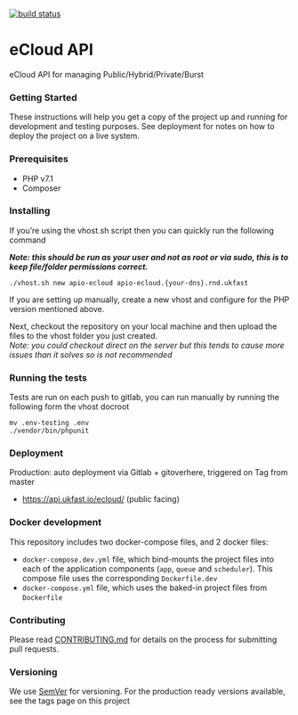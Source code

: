 [![build status](https://gitlab.devops.ukfast.co.uk/ukfast/api.ukfast/ecloud/badges/master/build.svg)](https://gitlab.devops.ukfast.co.uk/ukfast/api.ukfast/ecloud/commits/master)

# eCloud API

eCloud API for managing Public/Hybrid/Private/Burst


### Getting Started

These instructions will help you get a copy of the project up and running for development and testing purposes. 
See deployment for notes on how to deploy the project on a live system.

### Prerequisites

- PHP v7.1
- Composer


### Installing


If you’re using the vhost.sh script then you can quickly run the following command

***Note: this should be run as your user and not as root or via sudo, this is to keep file/folder permissions correct.***

```
./vhost.sh new apio-ecloud apio-ecloud.{your-dns}.rnd.ukfast
```

If you are setting up manually, create a new vhost and configure for the PHP version mentioned above.


Next, checkout the repository on your local machine and then upload the files to the vhost folder you just created.  
*Note: you could checkout direct on the server but this tends to cause more issues than it solves so is not recommended*  


### Running the tests

Tests are run on each push to gitlab, you can run manually by running the following form the vhost docroot

```
mv .env-testing .env
./vendor/bin/phpunit

```


### Deployment

Production: auto deployment via Gitlab + gitoverhere, triggered on Tag from master
- https://api.ukfast.io/ecloud/ (public facing)


### Docker development

This repository includes two docker-compose files, and 2 docker files:

* `docker-compose.dev.yml` file, which bind-mounts the project files into each of the application components (`app`, `queue` and `scheduler`). This compose file uses the corresponding `Dockerfile.dev`
* `docker-compose.yml` file, which uses the baked-in project files from `Dockerfile`


### Contributing

Please read [CONTRIBUTING.md](CONTRIBUTING.md) for details on the process for submitting pull requests.

### Versioning

We use [SemVer](http://semver.org/) for versioning. For the production ready versions available, see the tags page on this project

